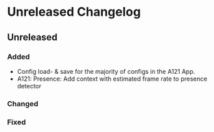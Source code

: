 # Unreleased Changelog

## Unreleased

### Added
- Config load- & save for the majority of configs in the A121 App.
- A121: Presence: Add context with estimated frame rate to presence detector

### Changed

### Fixed
